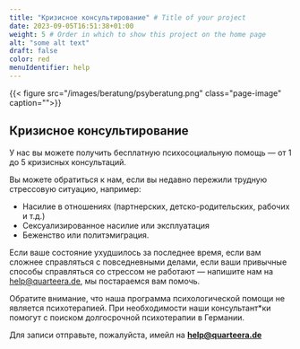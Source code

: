 ```yaml
---
title: "Кризисное консультирование" # Title of your project
date: 2023-09-05T16:51:38+01:00
weight: 5 # Order in which to show this project on the home page
alt: "some alt text"
draft: false
color: red
menuIdentifier: help
---
```


{{< figure src="/images/beratung/psyberatung.png" class="page-image" caption="">}}

## Кризисное консультирование

У нас вы можете получить бесплатную психосоциальную помощь — от 1 до 5 кризисных консультаций.

Вы можете обратиться к нам, если вы недавно пережили трудную стрессовую ситуацию, например:
* Насилие в отношениях (партнерских, детско-родительских, рабочих и т.д.)
* Сексуализированное насилие или эксплуатация
* Беженство или политэмиграция.

Если ваше состояние ухудшилось за последнее время, если вам сложнее справляться с повседневными делами, если ваши привычные способы справляться со стрессом не работают — напишите нам на help@quarteera.de, мы постараемся вам помочь.

Обратите внимание, что наша программа психологической помощи не является психотерапией. При необходимости наши консультант\*ки помогут с поиском долгосрочной психотерапии в Германии.

Для записи отправьте, пожалуйста, имейл на **help@quarteera.de**


